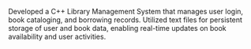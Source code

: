 Developed a C++ Library Management System that manages user login, book cataloging, and borrowing records. Utilized text files for persistent storage of user and book data, enabling real-time updates on book availability and user activities.


